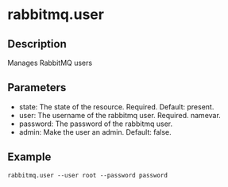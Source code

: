 # rabbitmq.user

## Description

Manages RabbitMQ users

## Parameters

* state: The state of the resource. Required. Default: present.
* user: The username of the rabbitmq user. Required. namevar.
* password: The password of the rabbitmq user.
* admin: Make the user an admin. Default: false.

## Example

```shell
rabbitmq.user --user root --password password
```


